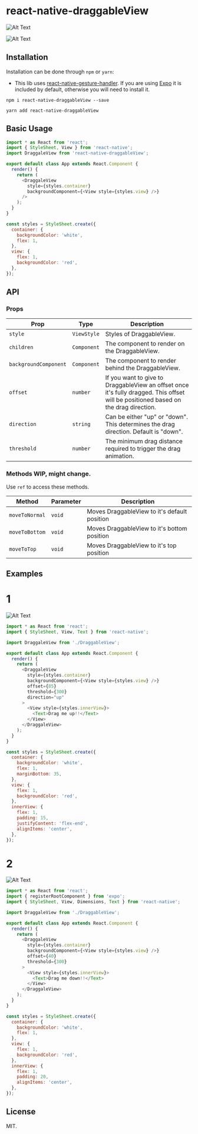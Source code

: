 # react-native-draggableView

![Alt Text](https://cdn.discordapp.com/attachments/172177937594843136/478293517924433920/ex2.gif)

![Alt Text](https://cdn.discordapp.com/attachments/172177937594843136/478293504930611200/ex1.gif)

## Installation

Installation can be done through `npm` or `yarn`:

- This lib uses [react-native-gesture-handler](https://github.com/kmagiera/react-native-gesture-handler). If you are using [Expo](https://expo.io/) it is included by default, otherwise you will need to install it.

```shell
npm i react-native-draggableView --save
```

```shell
yarn add react-native-draggableView
```

## Basic Usage

```js
import * as React from 'react';
import { StyleSheet, View } from 'react-native';
import DraggaleView from 'react-native-draggableView';

export default class App extends React.Component {
  render() {
    return (
      <DraggaleView
        style={styles.container}
        backgroundComponent={<View style={styles.view} />}
      />
    );
  }
}

const styles = StyleSheet.create({
  container: {
    backgroundColor: 'white',
    flex: 1,
  },
  view: {
    flex: 1,
    backgroundColor: 'red',
  },
});
```

## API

### Props

| **Prop**              | **Type**    | **Description**                                                                                                                     |
| --------------------- | ----------- | ----------------------------------------------------------------------------------------------------------------------------------- |
| `style`               | `ViewStyle` | Styles of DraggableView.                                                                                                            |
| `children`            | `Component` | The component to render on the DraggableView.                                                                                       |
| `backgroundComponent` | `Component` | The component to render behind the DraggableView.                                                                                   |
| `offset`              | `number`    | If you want to give to DraggableView an offset once it's fully dragged. This offset will be positioned based on the drag direction. |
| `direction`           | `string`    | Can be either "up" or "down". This determines the drag direction. Default is "down".                                                |
| `threshold`           | `number`    | The minimum drag distance required to trigger the drag animation.                                                                   |

### Methods WIP, might change.

Use `ref` to access these methods.

| **Method**     | **Parameter** | **Description**                              |
| -------------- | ------------- | -------------------------------------------- |
| `moveToNormal` | `void`        | Moves DraggableView to it's default position |
| `moveToBottom` | `void`        | Moves DraggableView to it's bottom position  |
| `moveToTop`    | `void`        | Moves DraggableView to it's top position     |

## Examples

# 1

![Alt Text](https://cdn.discordapp.com/attachments/172177937594843136/478293517924433920/ex2.gif)

```js
import * as React from 'react';
import { StyleSheet, View, Text } from 'react-native';

import DraggaleView from './DraggableView';

export default class App extends React.Component {
  render() {
    return (
      <DraggaleView
        style={styles.container}
        backgroundComponent={<View style={styles.view} />}
        offset={85}
        threshold={300}
        direction="up"
      >
        <View style={styles.innerView}>
          <Text>Drag me up!!</Text>
        </View>
      </DraggaleView>
    );
  }
}

const styles = StyleSheet.create({
  container: {
    backgroundColor: 'white',
    flex: 1,
    marginBottom: 35,
  },
  view: {
    flex: 1,
    backgroundColor: 'red',
  },
  innerView: {
    flex: 1,
    padding: 15,
    justifyContent: 'flex-end',
    alignItems: 'center',
  },
});
```

# 2

![Alt Text](https://cdn.discordapp.com/attachments/172177937594843136/478295647070715904/ex3.gif)

```js
import * as React from 'react';
import { registerRootComponent } from 'expo';
import { StyleSheet, View, Dimensions, Text } from 'react-native';

import DraggaleView from './DraggableView';

export default class App extends React.Component {
  render() {
    return (
      <DraggaleView
        style={styles.container}
        backgroundComponent={<View style={styles.view} />}
        offset={40}
        threshold={300}
      >
        <View style={styles.innerView}>
          <Text>Drag me down!!</Text>
        </View>
      </DraggaleView>
    );
  }
}

const styles = StyleSheet.create({
  container: {
    backgroundColor: 'white',
    flex: 1,
  },
  view: {
    flex: 1,
    backgroundColor: 'red',
  },
  innerView: {
    flex: 1,
    padding: 20,
    alignItems: 'center',
  },
});
```

## License

MIT.
